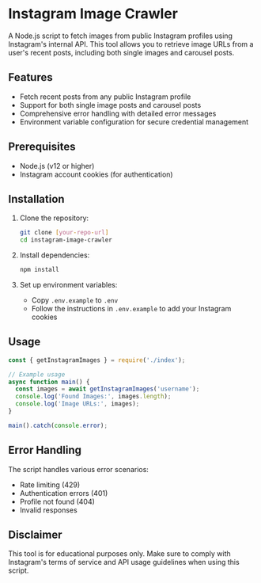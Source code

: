 # Instagram Image Crawler

A Node.js script to fetch images from public Instagram profiles using Instagram's internal API. This tool allows you to retrieve image URLs from a user's recent posts, including both single images and carousel posts.

## Features

- Fetch recent posts from any public Instagram profile
- Support for both single image posts and carousel posts
- Comprehensive error handling with detailed error messages
- Environment variable configuration for secure credential management

## Prerequisites

- Node.js (v12 or higher)
- Instagram account cookies (for authentication)

## Installation

1. Clone the repository:
   ```bash
   git clone [your-repo-url]
   cd instagram-image-crawler
   ```

2. Install dependencies:
   ```bash
   npm install
   ```

3. Set up environment variables:
   - Copy `.env.example` to `.env`
   - Follow the instructions in `.env.example` to add your Instagram cookies

## Usage

```javascript
const { getInstagramImages } = require('./index');

// Example usage
async function main() {
  const images = await getInstagramImages('username');
  console.log('Found Images:', images.length);
  console.log('Image URLs:', images);
}

main().catch(console.error);
```

## Error Handling

The script handles various error scenarios:
- Rate limiting (429)
- Authentication errors (401)
- Profile not found (404)
- Invalid responses

## Disclaimer

This tool is for educational purposes only. Make sure to comply with Instagram's terms of service and API usage guidelines when using this script.